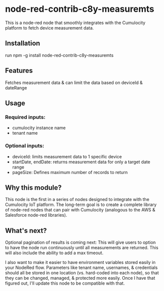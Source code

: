 # node-red-contrib-c8y-measuremts
This is a node-red node that smoothly integrates with the Cumulocity platform to fetch device measurement data.

## Installation
run npm -g install node-red-contrib-c8y-measuremts

## Features
Fetches measurement data & can limit the data based on deviceId & dateRange

## Usage

### Required inputs:
* cumulocity instance name
* tenant name

### Optional inputs:
* deviceId: limits measurement data to 1 specific device
* startDate, endDate: returns measurement data for only a target date range
* pageSize: Defines maximum number of records to return


## Why this module?
This node is the first in a series of nodes designed to integrate with the Cumulocity IoT platform.  The long-term goal is to create a complete library of node-red nodes that can pair with Cumulocity (analogous to the AWS & Salesforce node-red libraries).

## What's next?
Optional pagination of results is coming next: This will give users to option to have the node run continuously until all measurements are returned. This will also include the ability to add a max timeout.

I also want to make it easier to have environment variables stored easily in your NodeRed flow.  Parameters like tenant name, usernames, & credentials should all be stored in one location (vs. hard-coded into each node), so that they can be changed, managed, & protected more easily.  Once I have that figured out, I'll update this node to be compatible with that.
